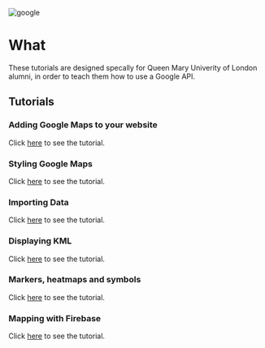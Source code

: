 ![google](https://cloud.githubusercontent.com/assets/2573931/15853472/0c5d6692-2c9d-11e6-8fb7-5ae4149e93b0.png)

# What
These tutorials are designed specally for Queen Mary Univerity of London alumni, in order to teach them how to use a Google API. 

## Tutorials
### Adding Google Maps to your website
Click [here](https://github.com/MyPitit/Google-maps-APIs/tree/master/AddingGMapTutorial) to see the tutorial.

### Styling Google Maps
Click [here](https://github.com/MyPitit/Google-maps-APIs/tree/master/StyleMapsTutorial) to see the tutorial.

### Importing Data
Click [here](https://github.com/MyPitit/Google-maps-APIs/tree/master/ImportDataTutorial) to see the tutorial.

### Displaying KML
Click [here](https://github.com/MyPitit/Google-maps-APIs/tree/master/KMLtutorial) to see the tutorial.

### Markers, heatmaps and symbols
Click [here](https://github.com/MyPitit/Google-maps-APIs/tree/master/ViDataTutorial) to see the tutorial.

### Mapping with Firebase
Click [here](https://github.com/MyPitit/Google-maps-APIs/tree/master/MappingTutorial) to see the tutorial.